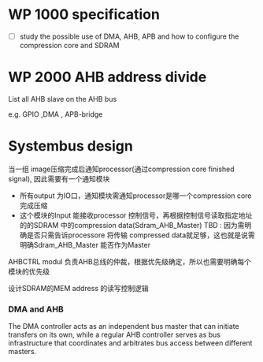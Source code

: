 # WP 1000 specification

* [ ]  study the possible use of DMA, AHB, APB and how to configure the compression core and SDRAM

# WP 2000 AHB address divide

List all AHB slave on the AHB bus

e.g. GPIO ,DMA , APB-bridge




# Systembus design

当一组 image压缩完成后通知processor(通过compression core finished signal), 因此需要有一个通知模块

* 所有output 为IO口，通知模块需通知processor是哪一个compression core完成压缩
* 这个模块的Input 能接收processor  控制信号，再根据控制信号读取指定地址的的SDRAM 中的compression data(Sdram_AHB_Master) TBD : 因为需明确是否只需告诉processore 将传输 compressed data就足够，这也就是说需明确Sdram_AHB_Master 能否作为Master

AHBCTRL modul 负责AHB总线的仲裁，根据优先级确定，所以也需要明确每个模块的优先级

设计SDRAM的MEM address 的读写控制逻辑

### DMA and AHB

The DMA controller acts as an independent bus master that can initiate transfers on its own, while a regular AHB controller serves as bus infrastructure that coordinates and arbitrates bus access between different masters.
